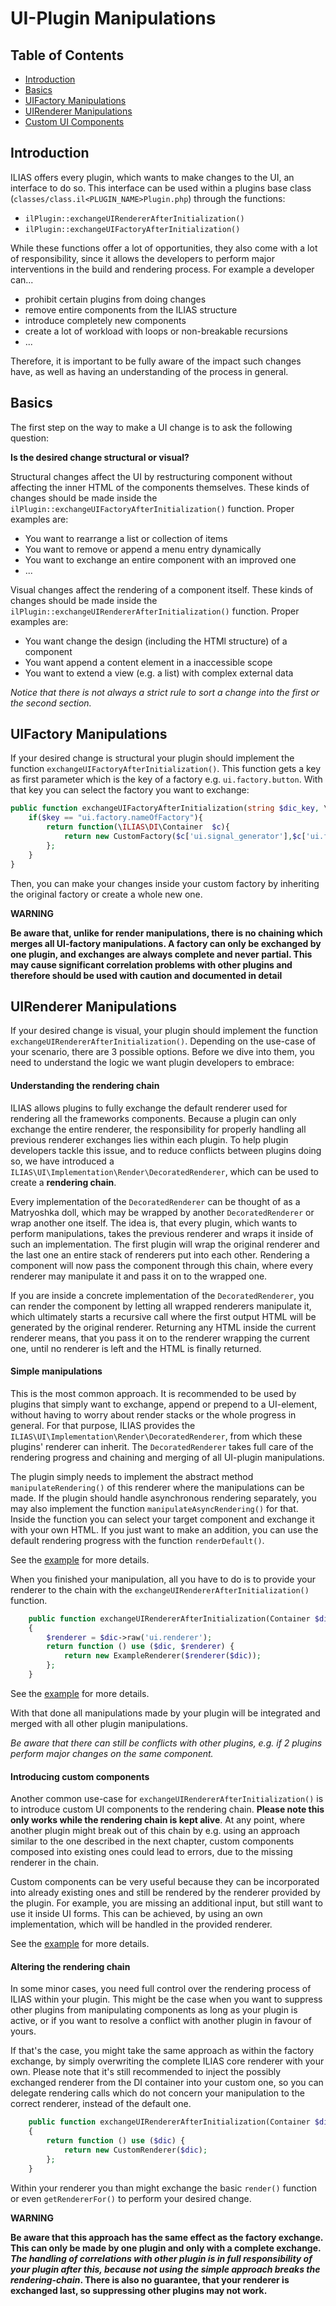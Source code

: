 # UI-Plugin Manipulations

## Table of Contents

* [Introduction](#basics)
* [Basics](#basics)
* [UIFactory Manipulations](#uifactory-manipulations)
* [UIRenderer Manipulations](#uirenderer-manipulations)
* [Custom UI Components](#custom-ui-components)

## Introduction

ILIAS offers every plugin, which wants to make changes to the UI, an interface to do so.
This interface can be used within a plugins base class (`classes/class.il<PLUGIN_NAME>Plugin.php`) through the
functions:

- `ilPlugin::exchangeUIRendererAfterInitialization()`
- `ilPlugin::exchangeUIFactoryAfterInitialization()`

While these functions offer a lot of opportunities, they also come with a lot of responsibility, since it allows the
developers to perform major interventions in the build and rendering process. For example a developer can...

- prohibit certain plugins from doing changes
- remove entire components from the ILIAS structure
- introduce completely new components
- create a lot of workload with loops or non-breakable recursions
- ...

Therefore, it is important to be fully aware of the impact such changes have, as well as having an understanding of the
process in general.

## Basics

The first step on the way to make a UI change is to ask the following question:

**Is the desired change structural or visual?**

Structural changes affect the UI by restructuring component without affecting the inner HTML of the components
themselves. These kinds of changes should be made inside the `ilPlugin::exchangeUIFactoryAfterInitialization()`
function. Proper examples are:

- You want to rearrange a list or collection of items
- You want to remove or append a menu entry dynamically
- You want to exchange an entire component with an improved one
- ...

Visual changes affect the rendering of a component itself.
These kinds of changes should be made inside the `ilPlugin::exchangeUIRendererAfterInitialization()` function. Proper
examples are:

- You want change the design (including the HTMl structure) of a component
- You want append a content element in a inaccessible scope
- You want to extend a view (e.g. a list) with complex external data

*Notice that there is not always a strict rule to sort a change into the first or the second section.*

## UIFactory Manipulations

If your desired change is structural your plugin should implement the function `exchangeUIFactoryAfterInitialization()`.
This function gets a key as first parameter which is the key of a factory e.g. `ui.factory.button`. With that key you
can select the factory you want to exchange:

```php
public function exchangeUIFactoryAfterInitialization(string $dic_key, \ILIAS\DI\Container $dic) : Closure
    if($key == "ui.factory.nameOfFactory"){
        return function(\ILIAS\DI\Container  $c){
            return new CustomFactory($c['ui.signal_generator'],$c['ui.factory.maincontrols.slate']);
        };
    }
}
```

Then, you can make your changes inside your custom factory by inheriting the original factory or create a whole new one.

**WARNING**

**Be aware that, unlike for render manipulations, there is no chaining which merges all UI-factory manipulations.
A factory can only be exchanged by one plugin, and exchanges are always complete and never partial.
This may cause significant correlation problems with other plugins and therefore should be used with caution and
documented in detail**

## UIRenderer Manipulations

If your desired change is visual, your plugin should implement the function `exchangeUIRendererAfterInitialization()`.
Depending on the use-case of your scenario, there are 3 possible options. Before we dive into them, you need to
understand the logic we want plugin developers to embrace:

#### Understanding the rendering chain

ILIAS allows plugins to fully exchange the default renderer used for rendering all the frameworks components. Because a
plugin can only exchange the entire renderer, the responsibility for properly handling all previous renderer exchanges
lies within each plugin. To help plugin developers tackle this issue, and to reduce conflicts between plugins doing so,
we have introduced a `ILIAS\UI\Implementation\Render\DecoratedRenderer`, which can be used to create a
**rendering chain**.

Every implementation of the `DecoratedRenderer` can be thought of as a Matryoshka doll, which may be wrapped by another
`DecoratedRenderer` or wrap another one itself. The idea is, that every plugin, which wants to perform manipulations,
takes the previous renderer and wraps it inside of such an implementation. The first plugin will wrap the original
renderer and the last one an entire stack of renderers put into each other. Rendering a component will now pass the
component through this chain, where every renderer may manipulate it and pass it on to the wrapped one.

If you are inside a concrete implementation of the `DecoratedRenderer`, you can render the component by letting all
wrapped renderers manipulate it, which ultimately starts a recursive call where the first output HTML will be generated
by the original renderer. Returning any HTML inside the current renderer means, that you pass it on to the renderer
wrapping the current one, until no renderer is left and the HTML is finally returned.

#### Simple manipulations

This is the most common approach. It is recommended to be used by plugins that simply want to exchange, append or
prepend to a UI-element, without having to worry about render stacks or the whole progress in general. For that purpose,
ILIAS provides the `ILIAS\UI\Implementation\Render\DecoratedRenderer`, from which these plugins' renderer can inherit.
The `DecoratedRenderer` takes full care of the rendering progress and chaining and merging of all UI-plugin
manipulations.

The plugin simply needs to implement the abstract method `manipulateRendering()` of this renderer where the
manipulations can be made. If the plugin should handle asynchronous rendering separately, you may also implement
the function `manipulateAsyncRendering()` for that. Inside the function you can select your target component and
exchange it with your own HTML. If you just want to make an addition, you can use the default rendering progress with
the function `renderDefault()`.

See the [example](code-examples/ui-exchange/rendering-manipulations/ExampleRenderer.php) for more details.

When you finished your manipulation, all you have to do is to provide your renderer to the chain with
the `exchangeUIRendererAfterInitialization()` function.

```php
    public function exchangeUIRendererAfterInitialization(Container $dic): Closure
    {
        $renderer = $dic->raw('ui.renderer');
        return function () use ($dic, $renderer) {
            return new ExampleRenderer($renderer($dic));
        };
    }
```

See the [example](code-examples/ui-exchange/rendering-manipulations/ExamplePlugin.php) for more details.

With that done all manipulations made by your plugin will be integrated and merged with all other plugin manipulations.

*Be aware that there can still be conflicts with other plugins, e.g. if 2 plugins perform major changes on the same
component.*

#### Introducing custom components

Another common use-case for `exchangeUIRendererAfterInitialization()` is to introduce custom UI components to the
rendering chain. **Please note this only works while the rendering chain is kept alive**. At any point, where another
plugin might break out of this chain by e.g. using an approach similar to the one described in the next chapter,
custom components composed into existing ones could lead to errors, due to the missing renderer in the chain.

Custom components can be very useful because they can be incorporated into already existing ones and still be rendered
by the renderer provided by the plugin. For example, you are missing an additional input, but still want to use it
inside UI forms. This can be achieved, by using an own implementation, which will be handled in the provided renderer.

See the [example](code-examples/ui-exchange/custom-components) for more details.

#### Altering the rendering chain

In some minor cases, you need full control over the rendering process of ILIAS within your plugin. This might be the
case when you want to suppress other plugins from manipulating components as long as your plugin is active, or if you
want to resolve a conflict with another plugin in favour of yours.

If that's the case, you might take the same approach as within the factory exchange, by simply overwriting the complete
ILIAS core renderer with your own. Please note that it's still recommended to inject the possibly exchanged renderer
from the DI container into your custom one, so you can delegate rendering calls which do not concern your manipulation
to the correct renderer, instead of the default one.

```php
    public function exchangeUIRendererAfterInitialization(Container $dic): Closure
    {
        return function () use ($dic) {
            return new CustomRenderer($dic);
        };
    }
```

Within your renderer you than might exchange the basic `render()` function or even `getRendererFor()` to perform your
desired change.

**WARNING**

**Be aware that this approach has the same effect as the factory exchange. This can only be made by one plugin and only
with a complete exchange. _The handling of correlations with other plugin is in full responsibility of your plugin
after this, because not using the simple approach breaks the rendering-chain_. There is also no guarantee, that your
renderer is exchanged last, so suppressing other plugins may not work.**
